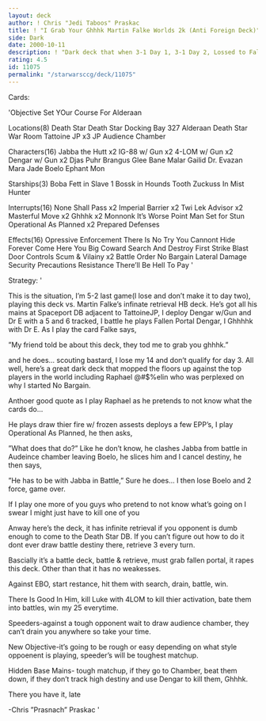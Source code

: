 ```yaml
---
layout: deck
author: ! Chris "Jedi Taboos" Praskac
title: ! "I Grab Your Ghhhk Martin Falke Worlds 2k (Anti Foreign Deck)"
side: Dark
date: 2000-10-11
description: ! "Dark deck that when 3-1 Day 1, 3-1 Day 2, Lossed to Falke Day two (story below)"
rating: 4.5
id: 11075
permalink: "/starwarsccg/deck/11075"
---
```

Cards: 

'Objective
Set YOur Course For Alderaan

Locations(8)
Death Star
Death Star Docking Bay 327
Alderaan
Death Star War Room
Tattoine JP x3
JP Audience Chamber

Characters(16)
Jabba the Hutt x2
IG-88 w/ Gun x2
4-LOM w/ Gun x2
Dengar w/ Gun x2
Djas Puhr
Brangus Glee
Bane Malar
Gailid
Dr. Evazan
Mara Jade
Boelo
Ephant Mon

Starships(3)
Boba Fett in Slave 1
Bossk in Hounds Tooth
Zuckuss In Mist Hunter

Interrupts(16)
None Shall Pass x2
Imperial Barrier x2
Twi Lek Advisor x2
Masterful Move x2
Ghhhk x2
Monnonk
It’s Worse
Point Man
Set for Stun
Operational As Planned x2
Prepared Defenses

Effects(16)
Opressive Enforcement
There Is No Try
You Cannont Hide Forever
Come Here You Big Coward
Search And Destroy
First Strike
Blast Door Controls
Scum & Vilainy x2
Battle Order
No Bargain
Lateral Damage
Security Precautions
Resistance
There’ll Be Hell To Pay '

Strategy: '



This is the situation, I’m 5-2 last game(I lose and don’t make it to day two), playing this deck vs. Martin Falke’s infinate retrieval HB deck.  He’s got all his mains at Spaceport DB adjacent to TattoineJP, I deploy Dengar w/Gun and Dr E with a 5 and 6 tracked, I battle he plays Fallen Portal Dengar, I Ghhhhk with Dr E.  As I play the card Falke says,

”My friend told be about this deck, they tod me to grab you ghhhk.”

and he does... scouting bastard, I lose my 14 and don’t qualify for day 3.  All well, here’s a great dark deck that mopped the floors up against the top players in the world including Raphael @#$%elin who was perplexed on why I started No Bargain.

Anthoer good quote as I play Raphael as he pretends to not know what the cards do...

He plays draw thier fire w/ frozen assests deploys a few EPP’s, I play Operational As Planned, he then asks,

”What does that do?” Like he don’t know, he clashes Jabba from battle in Audeince chamber leaving Boelo, he slices him and I cancel destiny, he then says,

”He has to be with Jabba in Battle,” Sure he does... I then lose Boelo and 2 force, game over.

If I play one more of you guys who pretend to not know what’s going on I swear I might just have to kill one of you

Anway here’s the deck, it has infinite retrieval if you opponent is dumb enough to come to the Death Star DB.  If you can’t figure out how to do it dont ever draw battle destiny there, retrieve 3 every turn.

Bascially it’s a battle deck, battle & retrieve, must grab fallen portal, it rapes this deck.  Other than that it has no weakesses.

Against EBO, start restance, hit them with search, drain, battle, win.

There Is Good In Him, kill Luke with 4LOM to kill thier activation, bate them into battles, win my 25 everytime.

Speeders-against a tough opponent wait to draw audience chamber, they can’t drain you anywhere so take your time.

New Objective-it’s going to be rough or easy depending on what style oppoenent is playing, speeder’s will be toughest matchup.

Hidden Base Mains- tough matchup, if they go to Chamber, beat them down, if they don’t track high destiny and use Dengar to kill them, Ghhhk.

There you have it, late

-Chris ”Prasnach” Praskac
'
